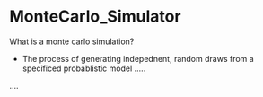 # MonteCarlo_Simulator



What is a monte carlo simulation?
  * The process of generating indepednent, random draws from a specificed probablistic model .....

....
